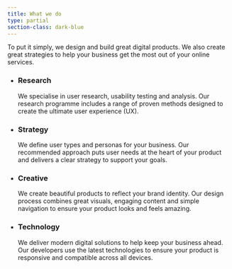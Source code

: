 ```yaml
---
title: What we do
type: partial
section-class: dark-blue
---
```

To put it simply, we design and build great digital products. We also create great strategies to help your business get the most out of your online services.

<ul class="services-list">
	<li class="services-list__item--research">
		<h3>Research</h3>
		We specialise in user research, usability testing and analysis. Our research programme includes a range of proven methods designed to create the ultimate user experience (UX).
	</li>
	<li class="services-list__item--strategy">
		<h3>Strategy</h3>
		We define user types and personas for your business. Our recommended approach puts user needs at the heart of your product and delivers a clear strategy to support your goals.
	</li>
	<li class="services-list__item--creative">
		<h3>Creative</h3>
		We create beautiful products to reflect your brand identity. Our design process combines great visuals, engaging content and simple navigation to ensure your product looks and feels amazing.
	</li>
	<li class="services-list__item--technology">
		<h3>Technology</h3>
		We deliver modern digital solutions to help keep your business ahead. Our developers use the latest technologies to ensure your product is responsive and compatible across all devices.
	</li>
</ul>
